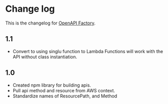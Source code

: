 # Change log
This is the changelog for [OpenAPI Factory](readme.md).

## 1.1 ##
* Convert to using singlu function to Lambda Functions will work with the API without class instantiation.

## 1.0 ##
* Created npm library for building apis.
* Pull api method and resource from AWS context.
* Standardize names of ResourcePath, and Method